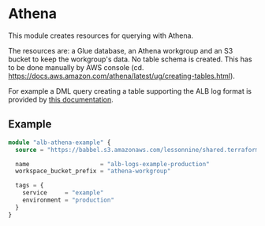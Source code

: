 # Athena

This module creates resources for querying with Athena.

The resources are: a Glue database, an Athena workgroup and an S3 bucket to keep
the workgroup's data. No table schema is created. This has to be done manually
by AWS console (cd. https://docs.aws.amazon.com/athena/latest/ug/creating-tables.html).

For example a DML query creating a table supporting the ALB log format is
provided by [this documentation](https://docs.aws.amazon.com/athena/latest/ug/application-load-balancer-logs.html).

## Example

```tf
module "alb-athena-example" {
  source = "https://babbel.s3.amazonaws.com/lessonnine/shared.terraform/...COMMIT_SHA.../alb/athena.zip"

  name                    = "alb-logs-example-production"
  workspace_bucket_prefix = "athena-workgroup"

  tags = {
    service     = "example"
    environment = "production"
  }
}
```
